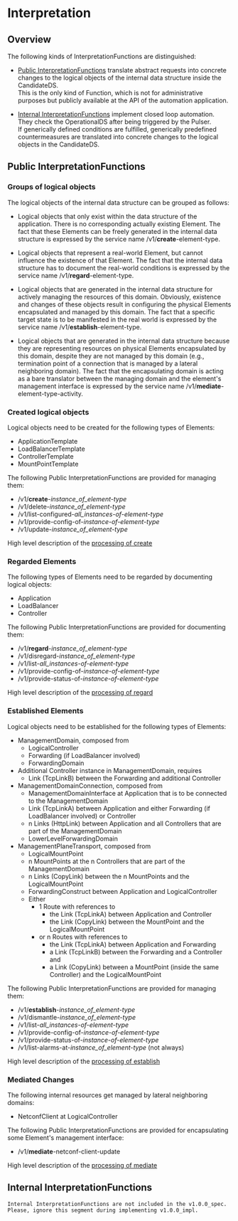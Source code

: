 # Interpretation  


## Overview  

The following kinds of InterpretationFunctions are distinguished:  

- [Public InterpretationFunctions](#public-interpretationfunctions) translate abstract requests into concrete changes to the logical objects of the internal data structure inside the CandidateDS.  
  This is the only kind of Function, which is not for administrative purposes but publicly available at the API of the automation application.  

- [Internal InterpretationFunctions](#internal-interpretationfunctions) implement closed loop automation.  
  They check the OperationalDS after being triggered by the Pulser.  
  If generically defined conditions are fulfilled, generically predefined countermeasures are translated into concrete changes to the logical objects in the CandidateDS.  


## Public InterpretationFunctions  

### Groups of logical objects  

The logical objects of the internal data structure can be grouped as follows:  

- Logical objects that only exist within the data structure of the application. There is no corresponding actually existing Element. The fact that these Elements can be freely generated in the internal data structure is expressed by the service name /v1/**create**-element-type.  

- Logical objects that represent a real-world Element, but cannot influence the existence of that Element. The fact that the internal data structure has to document the real-world conditions is expressed by the service name /v1/**regard**-element-type.  

- Logical objects that are generated in the internal data structure for actively managing the resources of this domain. Obviously, existence and changes of these objects result in configuring the physical Elements encapsulated and managed by this domain. The fact that a specific target state is to be manifested in the real world is expressed by the service name /v1/**establish**-element-type.  

- Logical objects that are generated in the internal data structure because they are representing resources on physical Elements encapsulated by this domain, despite they are not managed by this domain (e.g., termination point of a connection that is managed by a lateral neighboring domain). The fact that the encapsulating domain is acting as a bare translator between the managing domain and the element's management interface is expressed by the service name /v1/**mediate**-element-type-activity.  

### Created logical objects  

Logical objects need to be created for the following types of Elements:  
- ApplicationTemplate  
- LoadBalancerTemplate  
- ControllerTemplate  
- MountPointTemplate  

The following Public InterpretationFunctions are provided for managing them:  
- /v1/**create**-_instance_of_element-type_  
- /v1/delete-_instance_of_element-type_  
- /v1/list-configured-_all_instances-of-element-type_  
- /v1/provide-config-of-_instance-of-element-type_  
- /v1/update-_instance_of_element-type_  

High level description of the [processing of create](./ProcessingCreate.md)  

### Regarded Elements  

The following types of Elements need to be regarded by documenting logical objects:  
- Application  
- LoadBalancer  
- Controller  

The following Public InterpretationFunctions are provided for documenting them:  
- /v1/**regard**-_instance_of_element-type_  
- /v1/disregard-_instance_of_element-type_  
- /v1/list-_all_instances-of-element-type_  
- /v1/provide-config-of-_instance-of-element-type_  
- /v1/provide-status-of-_instance-of-element-type_  

High level description of the [processing of regard](./ProcessingRegard.md)  

### Established Elements  

Logical objects need to be established for the following types of Elements:  
- ManagementDomain, composed from  
  - LogicalController  
  - Forwarding (if LoadBalancer involved)  
  - ForwardingDomain  
- Additional Controller instance in ManagementDomain, requires  
  - Link (TcpLinkB) between the Forwarding and additional Controller  
- ManagementDomainConnection, composed from  
  - ManagementDomainInterface at Application that is to be connected to the ManagementDomain  
  - Link (TcpLinkA) between Application and either Forwarding (if LoadBalancer involved) or Controller  
  - n Links (HttpLink) between Application and all Controllers that are part of the ManagementDomain  
  - LowerLevelForwardingDomain  
- ManagementPlaneTransport, composed from  
  - LogicalMountPoint  
  - n MountPoints at the n Controllers that are part of the ManagementDomain  
  - n Links (CopyLink) between the n MountPoints and the LogicalMountPoint  
  - ForwardingConstruct between Application and LogicalController  
  - Either  
    - 1 Route with references to  
      - the Link (TcpLinkA) between Application and Controller  
      - the Link (CopyLink) between the MountPoint and the LogicalMountPoint  
    - or n Routes with references to  
      - the Link (TcpLinkA) between Application and Forwarding  
      - a Link (TcpLinkB) between the Forwarding and a Controller and  
      - a Link (CopyLink) between a MountPoint (inside the same Controller) and the LogicalMountPoint  

The following Public InterpretationFunctions are provided for managing them:  
- /v1/**establish**-_instance_of_element-type_  
- /v1/dismantle-_instance_of_element-type_  
- /v1/list-_all_instances-of-element-type_  
- /v1/provide-config-of-_instance-of-element-type_  
- /v1/provide-status-of-_instance-of-element-type_  
- /v1/list-alarms-at-_instance_of_element-type_ (not always)  

High level description of the [processing of establish](./ProcessingEstablish.md)  

### Mediated Changes  

The following internal resources get managed by lateral neighboring domains:  
- NetconfClient at LogicalController  

The following Public InterpretationFunctions are provided for encapsulating some Element's management interface:  
- /v1/**mediate**-netconf-client-update  

High level description of the [processing of mediate](./ProcessingMediate.md)  

## Internal InterpretationFunctions  

    Internal InterpretationFunctions are not included in the v1.0.0_spec.  
    Please, ignore this segment during implementing v1.0.0_impl.  
